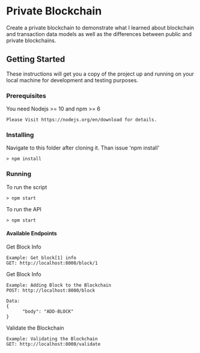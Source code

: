 # Private Blockchain

Create a private blockchain to demonstrate what I learned about blockchain and transaction data models as well as the differences between public and private blockchains.

## Getting Started

These instructions will get you a copy of the project up and running on your local machine for development and testing purposes.

### Prerequisites

You need Nodejs >= 10 and npm >= 6

```
Please Visit https://nodejs.org/en/download for details.
```

### Installing

Navigate to this folder after cloning it. Than issue 'npm install'

```
> npm install
```

### Running 

To run the script

```
> npm start
```

To run the API
```
> npm start
```

#### Available Endpoints

Get Block Info

```
Example: Get block[1] info
GET: http://localhost:8000/block/1
```

Get Block Info

```
Example: Adding Block to the Blockchain
POST: http://localhost:8000/block

Data:
{
      "body": "ADD-BLOCK"
}
```

Validate the Blockchain

```
Example: Validating the Blockchain
GET: http://localhost:8000/validate
```

